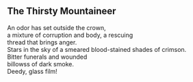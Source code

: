 The Thirsty Mountaineer
-----------------------
An odor has set outside the crown,  
a mixture of corruption and body, a rescuing  
thread that brings anger.  
Stars in the sky of a smeared blood-stained shades of crimson.  
Bitter funerals and wounded  
billowss of dark smoke.  
Deedy, glass film!  
